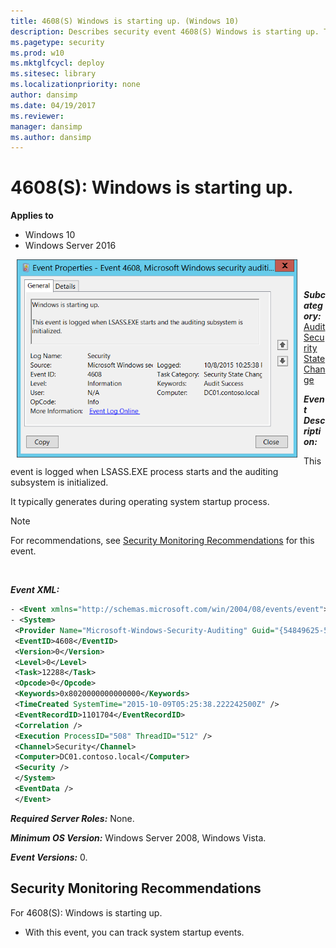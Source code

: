 ```yaml
---
title: 4608(S) Windows is starting up. (Windows 10)
description: Describes security event 4608(S) Windows is starting up. This event is logged when the LSASS.EXE process starts and the auditing subsystem is initialized.
ms.pagetype: security
ms.prod: w10
ms.mktglfcycl: deploy
ms.sitesec: library
ms.localizationpriority: none
author: dansimp
ms.date: 04/19/2017
ms.reviewer: 
manager: dansimp
ms.author: dansimp
---
```


# 4608(S): Windows is starting up.

**Applies to**
-   Windows 10
-   Windows Server 2016


<img src="images/event-4608.png" alt="Event 4608 illustration" width="449" height="317" hspace="10" align="left" /><br/><br/>

***Subcategory:***&nbsp;[Audit Security State Change](audit-security-state-change.md)

***Event Description:***

This event is logged when LSASS.EXE process starts and the auditing subsystem is initialized.

It typically generates during operating system startup process.

> [!NOTE]
> For recommendations, see [Security Monitoring Recommendations](#security-monitoring-recommendations) for this event.

<br clear="all">

***Event XML:***
```xml
- <Event xmlns="http://schemas.microsoft.com/win/2004/08/events/event">
- <System>
 <Provider Name="Microsoft-Windows-Security-Auditing" Guid="{54849625-5478-4994-A5BA-3E3B0328C30D}" /> 
 <EventID>4608</EventID> 
 <Version>0</Version> 
 <Level>0</Level> 
 <Task>12288</Task> 
 <Opcode>0</Opcode> 
 <Keywords>0x8020000000000000</Keywords> 
 <TimeCreated SystemTime="2015-10-09T05:25:38.222242500Z" /> 
 <EventRecordID>1101704</EventRecordID> 
 <Correlation /> 
 <Execution ProcessID="508" ThreadID="512" /> 
 <Channel>Security</Channel> 
 <Computer>DC01.contoso.local</Computer> 
 <Security /> 
 </System>
 <EventData /> 
 </Event>

```

***Required Server Roles:*** None.

***Minimum OS Version:*** Windows Server 2008, Windows Vista.

***Event Versions:*** 0.

## Security Monitoring Recommendations

For 4608(S): Windows is starting up.

-   With this event, you can track system startup events.

